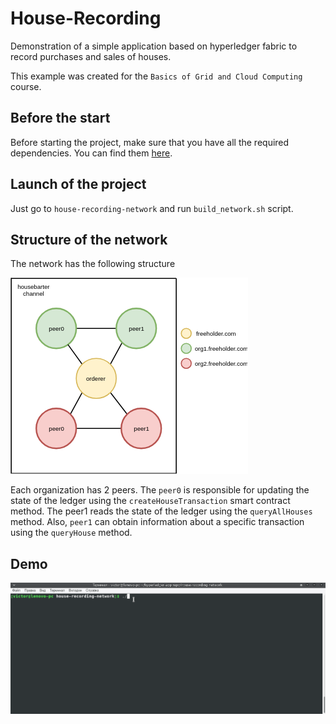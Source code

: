 # House-Recording
Demonstration of a simple application based on hyperledger fabric to record purchases and sales of houses.

This example was created for the `Basics of Grid and Cloud Computing` course.

## Before the start
Before starting the project, make sure that you have all the required dependencies. You can find them [here](https://hyperledger-fabric.readthedocs.io/en/release-1.4/prereqs.html).

## Launch of the project
Just go to `house-recording-network` and run `build_network.sh` script.

## Structure of the network
The network has the following structure

![Network structure](demo/network_structure.png)

Each organization has 2 peers. The `peer0` is responsible for updating the state of the ledger using the `createHouseTransaction` smart contract method. 
The peer1 reads the state of the ledger using the `queryAllHouses` method. Also, `peer1` can obtain information about a specific transaction using the `queryHouse` method.

## Demo

![House recording demo](demo/house-recording-demo.gif)
